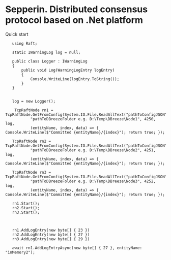 # Sepperin. Distributed consensus protocol based on .Net platform

Quick start

       using Raft;

       static IWarningLog log = null;

       public class Logger : IWarningLog
       {
           public void Log(WarningLogEntry logEntry)
           {
               Console.WriteLine(logEntry.ToString());
           }
       }


       log = new Logger();
 
        TcpRaftNode rn1 = TcpRaftNode.GetFromConfig(System.IO.File.ReadAllText("pathToConfigJSON"),
               "pathToDBreezeFolder e.g. D:\Temp\DBreeze\Node1", 4250, log,
               (entityName, index, data) => { Console.WriteLine($"Committed {entityName}/{index}"); return true; });

       TcpRaftNode rn2 = TcpRaftNode.GetFromConfig(System.IO.File.ReadAllText("pathToConfigJSON"),
               "pathToDBreezeFolder e.g. D:\Temp\DBreeze\Node2", 4251, log,
               (entityName, index, data) => { Console.WriteLine($"Committed {entityName}/{index}"); return true; });

       TcpRaftNode rn3 = TcpRaftNode.GetFromConfig(System.IO.File.ReadAllText("pathToConfigJSON"),
               "pathToDBreezeFolder e.g. D:\Temp\DBreeze\Node3", 4252, log,
               (entityName, index, data) => { Console.WriteLine($"Committed {entityName}/{index}"); return true; });

       rn1.Start();
       rn2.Start();
       rn3.Start();
       
       
       
       rn1.AddLogEntry(new byte[] { 23 })
       rn2.AddLogEntry(new byte[] { 27 })
       rn3.AddLogEntry(new byte[] { 29 })

       await rn1.AddLogEntryAsync(new byte[] { 27 }, entityName: "inMemory2");
